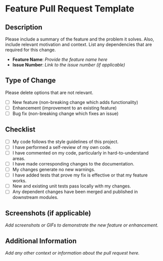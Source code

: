 # Feature Pull Request Template

## Description

Please include a summary of the feature and the problem it solves. Also, include
relevant motivation and context. List any dependencies that are required for
this change.

- **Feature Name**: _Provide the feature name here_
- **Issue Number**: _Link to the issue number (if applicable)_

## Type of Change

Please delete options that are not relevant.

- [ ] New feature (non-breaking change which adds functionality)
- [ ] Enhancement (improvement to an existing feature)
- [ ] Bug fix (non-breaking change which fixes an issue)

## Checklist

- [ ] My code follows the style guidelines of this project.
- [ ] I have performed a self-review of my own code.
- [ ] I have commented on my code, particularly in hard-to-understand areas.
- [ ] I have made corresponding changes to the documentation.
- [ ] My changes generate no new warnings.
- [ ] I have added tests that prove my fix is effective or that my feature
      works.
- [ ] New and existing unit tests pass locally with my changes.
- [ ] Any dependent changes have been merged and published in downstream
      modules.

## Screenshots (if applicable)

_Add screenshots or GIFs to demonstrate the new feature or enhancement._

## Additional Information

_Add any other context or information about the pull request here._
